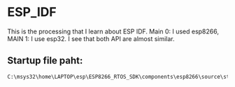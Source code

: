 # ESP_IDF
This is the processing that I learn about ESP IDF. Main 0: I used esp8266, MAIN 1: I use esp32. I see that both API are almost similar.
## Startup file paht:
```
C:\msys32\home\LAPTOP\esp\ESP8266_RTOS_SDK\components\esp8266\source\startup.c
```

